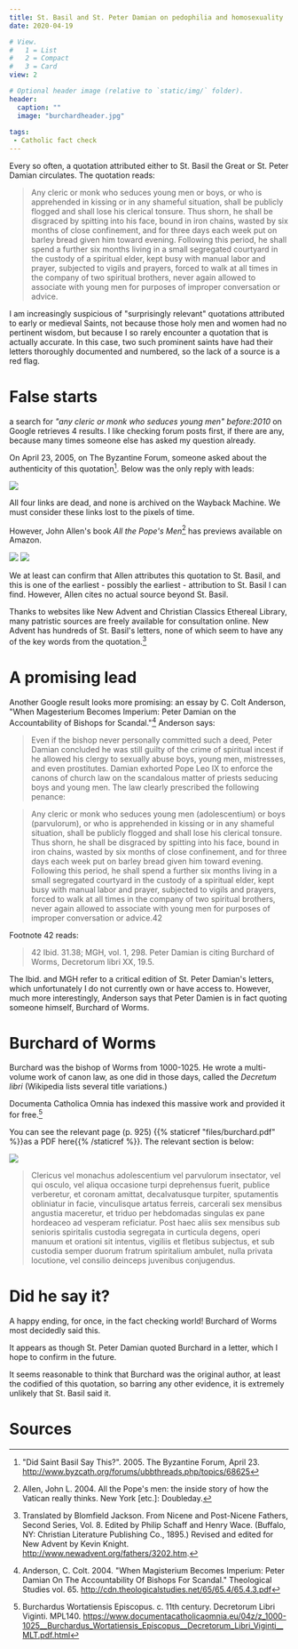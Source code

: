 ```yaml
---
title: St. Basil and St. Peter Damian on pedophilia and homosexuality
date: 2020-04-19

# View.
#   1 = List
#   2 = Compact
#   3 = Card
view: 2

# Optional header image (relative to `static/img/` folder).
header:
  caption: ""
  image: "burchardheader.jpg"
  
tags:
 - Catholic fact check
---
```


Every so often, a quotation attributed either to St. Basil the Great or St. Peter Damian circulates. The quotation reads: 

> Any cleric or monk who seduces young men or boys, or who is apprehended in kissing or in any shameful situation, shall be publicly flogged and shall lose his clerical tonsure. Thus shorn, he shall be disgraced by spitting into his face, bound in iron chains, wasted by six months of close confinement, and for three days each week put on barley bread given him toward evening. Following this period, he shall spend a further six months living in a small segregated courtyard in the custody of a spiritual elder, kept busy with manual labor and prayer, subjected to vigils and prayers, forced to walk at all times in the company of two spiritual brothers, never again allowed to associate with young men for purposes of improper conversation or advice.

I am increasingly suspicious of "surprisingly relevant" quotations attributed to early or medieval Saints, not because those holy men and women had no pertinent wisdom, but because I so rarely encounter a quotation that is actually accurate. In this case, two such prominent saints have had their letters thoroughly documented and numbered, so the lack of a source is a red flag.

# False starts

a search for _"any cleric or monk who seduces young men" before:2010_ on Google retrieves 4 results. I like checking forum posts first, if there are any, because many times someone else has asked my question already. 

On April 23, 2005, on The Byzantine Forum, someone asked about the authenticity of this quotation[^1]. Below was the only reply with leads: 

![](/uploads/burchard/forum.png)

All four links are dead, and none is archived on the Wayback Machine. We must consider these links lost to the pixels of time. 

However, John Allen's book _All the Pope's Men_[^2] has previews available on Amazon.

![](/uploads/burchard/allen1.png)
![](/uploads/burchard/allen2.png)

We at least can confirm that Allen attributes this quotation to St. Basil, and this is one of the earliest - possibly the earliest - attribution to St. Basil I can find. However, Allen cites no actual source beyond St. Basil. 

Thanks to websites like New Advent and Christian Classics Ethereal Library, many patristic sources are freely available for consultation online. New Advent has hundreds of St. Basil's letters, none of which seem to have any of the key words from the quotation.[^3]

# A promising lead

Another Google result looks more promising: an essay by C. Colt Anderson, "When Magesterium Becomes Imperium: Peter Damian on the Accountability of Bishops for Scandal."[^4]  Anderson says: 

> Even if the bishop never personally committed such a deed, Peter Damian concluded he was still guilty of the crime of spiritual incest if he allowed his clergy to sexually abuse boys, young men, mistresses, and even prostitutes. Damian exhorted Pope Leo IX to enforce the canons of church law on the scandalous matter of priests seducing boys and young men. The law clearly prescribed the following penance: 

> Any cleric or monk who seduces young men (adolescentium) or boys (parvulorum), or who is apprehended in kissing or in any shameful situation, shall be publicly flogged and shall lose his clerical tonsure. Thus shorn, he shall be disgraced by spitting into his face, bound in iron chains, wasted by six months of close confinement, and for three days each week put on barley bread given him toward evening. Following this period, he shall spend a further six months living in a small segregated courtyard in the custody of a spiritual elder, kept busy with manual labor and prayer, subjected to vigils and prayers, forced to walk at all times in the company of two spiritual brothers, never again allowed to associate with young men for purposes of improper conversation or advice.42

Footnote 42 reads: 

> 42 Ibid. 31.38; MGH, vol. 1, 298. Peter Damian is citing Burchard of Worms, Decretorum libri XX, 19.5.

The Ibid. and MGH refer to a critical edition of St. Peter Damian's letters, which unfortunately I do not currently own or have access to. However, much more interestingly, Anderson says that Peter Damien is in fact quoting someone himself, Burchard of Worms. 

# Burchard of Worms

Burchard was the bishop of Worms from 1000-1025. He wrote a multi-volume work of canon law, as one did in those days, called the _Decretum libri_ (Wikipedia lists several title variations.) 

Documenta Catholica Omnia has indexed this massive work and provided it for free.[^5]

You can see the relevant page (p. 925) {{% staticref "files/burchard.pdf" %}}as a PDF here{{% /staticref %}}. The relevant section is below: 

![](/uploads/burchard/burchard.png)

> Clericus vel monachus adolescentium vel parvulorum insectator, vel qui osculo, vel aliqua occasione turpi deprehensus fuerit, publice verberetur, et coronam amittat, decalvatusque turpiter, sputamentis obliniatur in facie, vinculisque artatus ferreis, carcerali sex mensibus angustia maceretur, et triduo per hebdomadas singulas ex pane hordeaceo ad vesperam reficiatur. Post haec aliis sex mensibus sub senioris spiritalis custodia segregata in curticula degens, operi manuum et orationi sit intentus, vigiliis et fletibus subjectus, et sub custodia semper duorum fratrum spiritalium ambulet, nulla privata locutione, vel consilio deinceps juvenibus conjugendus.

# Did he say it? 

A happy ending, for once, in the fact checking world! Burchard of Worms most decidedly said this. 

It appears as though St. Peter Damian quoted Burchard in a letter, which I hope to confirm in the future. 

It seems reasonable to think that Burchard was the original author, at least the codified of this quotation, so barring any other evidence, it is extremely unlikely that St. Basil said it. 

# Sources

[^1]: "Did Saint Basil Say This?". 2005. The Byzantine Forum, April 23. http://www.byzcath.org/forums/ubbthreads.php/topics/68625
[^2]: Allen, John L. 2004. All the Pope's men: the inside story of how the Vatican really thinks. New York [etc.]: Doubleday.
[^3]: Translated by Blomfield Jackson. From Nicene and Post-Nicene Fathers, Second Series, Vol. 8. Edited by Philip Schaff and Henry Wace. (Buffalo, NY: Christian Literature Publishing Co., 1895.) Revised and edited for New Advent by Kevin Knight. <http://www.newadvent.org/fathers/3202.htm>.
[^4]: Anderson, C. Colt. 2004. "When Magisterium Becomes Imperium: Peter Damian On The Accountability Of Bishops For Scandal." Theological Studies vol. 65. http://cdn.theologicalstudies.net/65/65.4/65.4.3.pdf 
[^5]: Burchardus Wortatiensis Episcopus. c. 11th century. Decretorum Libri Viginti. MPL140. https://www.documentacatholicaomnia.eu/04z/z_1000-1025__Burchardus_Wortatiensis_Episcopus__Decretorum_Libri_Viginti__MLT.pdf.html

